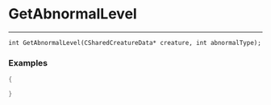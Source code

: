 # GetAbnormalLevel
---
```
int GetAbnormalLevel(CSharedCreatureData* creature, int abnormalType);
```

### Examples
```cpp - C++
{

}
```
